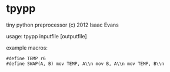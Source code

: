tpypp
=====

tiny python preprocessor
(c) 2012 Isaac Evans

usage: tpypp inputfile [outputfile]

example macros:

    #define TEMP r6
    #define SWAP(A, B) mov TEMP, A\\n mov B, A\\n mov TEMP, B\\n